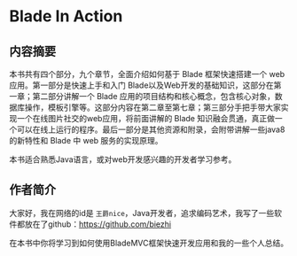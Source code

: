 # Blade In Action

## 内容摘要

本书共有四个部分，九个章节，全面介绍如何基于 Blade 框架快速搭建一个 web 应用。第一部分是快速上手和入门 Blade以及Web开发的基础知识，这部分在第一章；第二部分讲解一个 Blade 应用的项目结构和核心概念，包含核心对象，数据库操作，模板引擎等。这部分内容在第二章至第七章；第三部分手把手带大家实现一个在线图片社交的web应用，将前面讲解的 Blade 知识融会贯通，真正做一个可以在线上运行的程序。最后一部分是其他资源和附录，会附带讲解一些java8的新特性和 Blade 中 web 服务的实现原理。

本书适合熟悉Java语言，或对web开发感兴趣的开发者学习参考。

## 作者简介

大家好，我在网络的id是 `王爵nice`，Java开发者，追求编码艺术，我写了一些软件都放在了github：https://github.com/biezhi

在本书中你将学习到如何使用BladeMVC框架快速开发应用和我的一些个人总结。